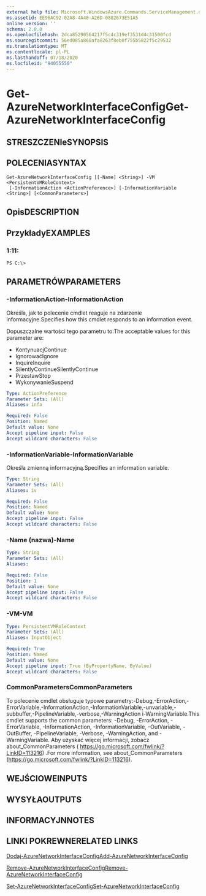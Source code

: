 ```yaml
---
external help file: Microsoft.WindowsAzure.Commands.ServiceManagement.dll-Help.xml
ms.assetid: EE96AC92-02A8-4A40-A26D-0882673E51A5
online version: ''
schema: 2.0.0
ms.openlocfilehash: 2dca85290564217f5c4c319ef3531d4c31500fcd
ms.sourcegitcommit: 56ed085a868afa8263f8eb0f755b5822f5c29532
ms.translationtype: MT
ms.contentlocale: pl-PL
ms.lasthandoff: 07/18/2020
ms.locfileid: "94055550"
---
```

# <span data-ttu-id="66597-101">Get-AzureNetworkInterfaceConfig</span><span class="sxs-lookup"><span data-stu-id="66597-101">Get-AzureNetworkInterfaceConfig</span></span>

## <span data-ttu-id="66597-102">STRESZCZENIe</span><span class="sxs-lookup"><span data-stu-id="66597-102">SYNOPSIS</span></span>

## <span data-ttu-id="66597-103">POLECENIA</span><span class="sxs-lookup"><span data-stu-id="66597-103">SYNTAX</span></span>

```
Get-AzureNetworkInterfaceConfig [[-Name] <String>] -VM <PersistentVMRoleContext>
 [-InformationAction <ActionPreference>] [-InformationVariable <String>] [<CommonParameters>]
```

## <span data-ttu-id="66597-104">Opis</span><span class="sxs-lookup"><span data-stu-id="66597-104">DESCRIPTION</span></span>

## <span data-ttu-id="66597-105">Przykłady</span><span class="sxs-lookup"><span data-stu-id="66597-105">EXAMPLES</span></span>

### <span data-ttu-id="66597-106">1:1</span><span class="sxs-lookup"><span data-stu-id="66597-106">1:</span></span>
```
PS C:\>
```

## <span data-ttu-id="66597-107">PARAMETRÓW</span><span class="sxs-lookup"><span data-stu-id="66597-107">PARAMETERS</span></span>

### <span data-ttu-id="66597-108">-InformationAction</span><span class="sxs-lookup"><span data-stu-id="66597-108">-InformationAction</span></span>
<span data-ttu-id="66597-109">Określa, jak to polecenie cmdlet reaguje na zdarzenie informacyjne.</span><span class="sxs-lookup"><span data-stu-id="66597-109">Specifies how this cmdlet responds to an information event.</span></span>

<span data-ttu-id="66597-110">Dopuszczalne wartości tego parametru to:</span><span class="sxs-lookup"><span data-stu-id="66597-110">The acceptable values for this parameter are:</span></span>

- <span data-ttu-id="66597-111">Kontynuacj</span><span class="sxs-lookup"><span data-stu-id="66597-111">Continue</span></span>
- <span data-ttu-id="66597-112">Ignorować</span><span class="sxs-lookup"><span data-stu-id="66597-112">Ignore</span></span>
- <span data-ttu-id="66597-113">Inquire</span><span class="sxs-lookup"><span data-stu-id="66597-113">Inquire</span></span>
- <span data-ttu-id="66597-114">SilentlyContinue</span><span class="sxs-lookup"><span data-stu-id="66597-114">SilentlyContinue</span></span>
- <span data-ttu-id="66597-115">Przestaw</span><span class="sxs-lookup"><span data-stu-id="66597-115">Stop</span></span>
- <span data-ttu-id="66597-116">Wykonywanie</span><span class="sxs-lookup"><span data-stu-id="66597-116">Suspend</span></span>

```yaml
Type: ActionPreference
Parameter Sets: (All)
Aliases: infa

Required: False
Position: Named
Default value: None
Accept pipeline input: False
Accept wildcard characters: False
```

### <span data-ttu-id="66597-117">-InformationVariable</span><span class="sxs-lookup"><span data-stu-id="66597-117">-InformationVariable</span></span>
<span data-ttu-id="66597-118">Określa zmienną informacyjną.</span><span class="sxs-lookup"><span data-stu-id="66597-118">Specifies an information variable.</span></span>

```yaml
Type: String
Parameter Sets: (All)
Aliases: iv

Required: False
Position: Named
Default value: None
Accept pipeline input: False
Accept wildcard characters: False
```

### <span data-ttu-id="66597-119">-Name (nazwa)</span><span class="sxs-lookup"><span data-stu-id="66597-119">-Name</span></span>
```yaml
Type: String
Parameter Sets: (All)
Aliases: 

Required: False
Position: 1
Default value: None
Accept pipeline input: False
Accept wildcard characters: False
```

### <span data-ttu-id="66597-120">-VM</span><span class="sxs-lookup"><span data-stu-id="66597-120">-VM</span></span>
```yaml
Type: PersistentVMRoleContext
Parameter Sets: (All)
Aliases: InputObject

Required: True
Position: Named
Default value: None
Accept pipeline input: True (ByPropertyName, ByValue)
Accept wildcard characters: False
```

### <span data-ttu-id="66597-121">CommonParameters</span><span class="sxs-lookup"><span data-stu-id="66597-121">CommonParameters</span></span>
<span data-ttu-id="66597-122">To polecenie cmdlet obsługuje typowe parametry:-Debug,-ErrorAction,-ErrorVariable,-InformationAction,-InformationVariable,-unvariable,-subbuffer,-PipelineVariable,-verbose,-WarningAction i-WarningVariable.</span><span class="sxs-lookup"><span data-stu-id="66597-122">This cmdlet supports the common parameters: -Debug, -ErrorAction, -ErrorVariable, -InformationAction, -InformationVariable, -OutVariable, -OutBuffer, -PipelineVariable, -Verbose, -WarningAction, and -WarningVariable.</span></span> <span data-ttu-id="66597-123">Aby uzyskać więcej informacji, zobacz about_CommonParameters ( https://go.microsoft.com/fwlink/?LinkID=113216) .</span><span class="sxs-lookup"><span data-stu-id="66597-123">For more information, see about_CommonParameters (https://go.microsoft.com/fwlink/?LinkID=113216).</span></span>

## <span data-ttu-id="66597-124">WEJŚCIOWE</span><span class="sxs-lookup"><span data-stu-id="66597-124">INPUTS</span></span>

## <span data-ttu-id="66597-125">WYSYŁA</span><span class="sxs-lookup"><span data-stu-id="66597-125">OUTPUTS</span></span>

## <span data-ttu-id="66597-126">INFORMACYJN</span><span class="sxs-lookup"><span data-stu-id="66597-126">NOTES</span></span>

## <span data-ttu-id="66597-127">LINKI POKREWNE</span><span class="sxs-lookup"><span data-stu-id="66597-127">RELATED LINKS</span></span>

[<span data-ttu-id="66597-128">Dodaj-AzureNetworkInterfaceConfig</span><span class="sxs-lookup"><span data-stu-id="66597-128">Add-AzureNetworkInterfaceConfig</span></span>](./Add-AzureNetworkInterfaceConfig.md)

[<span data-ttu-id="66597-129">Remove-AzureNetworkInterfaceConfig</span><span class="sxs-lookup"><span data-stu-id="66597-129">Remove-AzureNetworkInterfaceConfig</span></span>](./Remove-AzureNetworkInterfaceConfig.md)

[<span data-ttu-id="66597-130">Set-AzureNetworkInterfaceConfig</span><span class="sxs-lookup"><span data-stu-id="66597-130">Set-AzureNetworkInterfaceConfig</span></span>](./Set-AzureNetworkInterfaceConfig.md)


